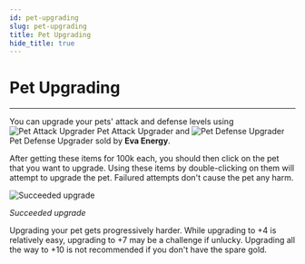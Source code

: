 ```yaml
---
id: pet-upgrading
slug: pet-upgrading
title: Pet Upgrading 
hide_title: true
---
```



# Pet Upgrading
---
You can upgrade your pets' attack and defense levels using ![Pet Attack Upgrader](https://imgur.com/0Z8mPxq.png) Pet Attack Upgrader and ![Pet Defense Upgrader](https://imgur.com/mdTp2aH.png) Pet Defense Upgrader sold by **Eva Energy**.

After getting these items for 100k each, you should then click on the pet that you want to upgrade. Using these items by double-clicking on them will attempt to upgrade the pet. 
Failured attempts don't cause the pet any harm.

![Succeeded upgrade](https://imgur.com/sItutAU.png)

*Succeeded upgrade*

Upgrading your pet gets progressively harder. While upgrading to +4 is relatively easy, upgrading to +7 may be a challenge if unlucky. Upgrading all the way to +10 is not recommended if you don't have the spare gold.